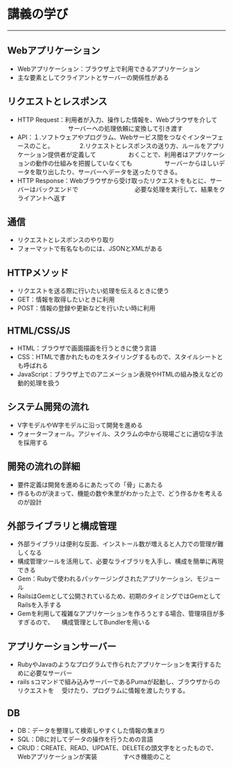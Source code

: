 # 講義の学び
---
## Webアプリケーション
* Webアプリケーション：ブラウザ上で利用できるアプリケーション
* 主な要素としてクライアントとサーバーの関係性がある

## リクエストとレスポンス
* HTTP Request：利用者が入力、操作した情報を、Webブラウザを介して
　　　　　　　　 サーバーへの処理依頼に変換して引き渡す
* API：１.ソフトウェアやプログラム、Webサービス間をつなぐインターフェースのこと。
　　　　2.リクエストとレスポンスの送り方、ルールをアプリケーション提供者が定義して
　　　　　おくことで、利用者はアプリケーションの動作の仕組みを把握していなくても
　　　　　サーバーからほしいデータを取り出したり、サーバーへデータを送ったりできる。
* HTTP Response：Webブラウザから受け取ったリクエストをもとに、サーバーはバックエンドで
　　　　　　　　　必要な処理を実行して、結果をクライアントへ返す

## 通信
* リクエストとレスポンスのやり取り
* フォーマットで有名なものには、JSONとXMLがある

## HTTPメソッド
* リクエストを送る際に行いたい処理を伝えるときに使う
* GET：情報を取得したいときに利用
* POST：情報の登録や更新などを行いたい時に利用

## HTML/CSS/JS
* HTML：ブラウザで画面描画を行うときに使う言語
* CSS：HTMLで書かれたものをスタイリングするもので、スタイルシートとも呼ばれる
* JavaScript：ブラウザ上でのアニメーション表現やHTMLの組み換えなどの動的処理を扱う

## システム開発の流れ
* V字モデルやW字モデルに沿って開発を進める
* ウォーターフォール。アジャイル、スクラムの中から現場ごとに適切な手法を採用する

## 開発の流れの詳細
* 要件定義は開発を進めるにあたっての「骨」にあたる
* 作るものが決まって、機能の数や朱里がわかった上で、どう作るかを考えるのが設計

## 外部ライブラリと構成管理
* 外部ライブラリは便利な反面、インストール数が増えると人力での管理が難しくなる
* 構成管理ツールを活用して、必要なライブラリを入手し、構成を簡単に再現できる
* Gem：Rubyで使われるパッケージングされたアプリケーション、モジュール
* RailsはGemとして公開されているため、初期のタイミングではGemとしてRailsを入手する
* Gemを利用して複雑なアプリケーションを作ろうとする場合、管理項目が多すぎるので、
　構成管理としてBundlerを用いる

## アプリケーションサーバー
* RubyやJavaのようなプログラムで作られたアプリケーションを実行するために必要なサーバー
* rails sコマンドで組み込みサーバーであるPumaが起動し、ブラウザからのリクエストを
　受けたり、プログラムに情報を渡したりする。

## DB
* DB：データを整理して検索しやすくした情報の集まり
* SQL：DBに対してデータの操作を行うための言語
* CRUD：CREATE、READ、UPDATE、DELETEの頭文字をとったもので、Webアプリケーションが実装
　　　　すべき機能のこと